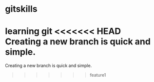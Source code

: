 # gitskills
learning git
<<<<<<< HEAD
Creating a new branch is quick and simple.
=======
Creating a new branch is quick and simple.
>>>>>>> feature1
